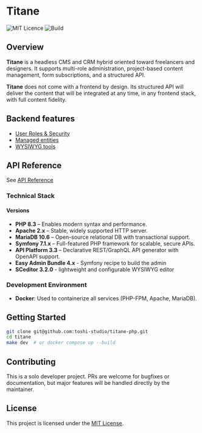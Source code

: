 # Titane

![MIT Licence](https://img.shields.io/badge/license-MIT-blue)
![Build](https://img.shields.io/github/actions/workflow/status/toshi-studio/titane/ci.yml)


## Overview

**Titane** is a headless CMS and CRM hybrid oriented toward freelancers and designers. It supports multi-role administration, project-based content management, form subscriptions, and a structured API.

**Titane** does not come with a frontend by design. Its structured API will deliver the content that will be integrated at any time, in any frontend stack, with full content fidelity.

## Backend features 

* [User Roles & Security](docs/backend/security.md)
* [Managed entities](docs/backend/crm_content_types.md)
* [WYSIWYG tools](docs/backend/wysiwyg_tools.md)

## API Reference
See [API Reference](docs/API/api_reference.md)


### Technical Stack
#### Versions
- **PHP 8.3** – Enables modern syntax and performance.
- **Apache 2.x** – Stable, widely supported HTTP server.
- **MariaDB 10.6** – Open-source relational DB with transactional support.
- **Symfony 7.1.x** – Full-featured PHP framework for scalable, secure APIs.
- **API Platform 3.3** – Declarative REST/GraphQL API generator with OpenAPI support.
- **Easy Admin Bundle 4.x** - Symfony recipe to build the admin
- **SCeditor 3.2.0** - lightweight and configurable WYSIWYG editor

### Development Environment
- **Docker**: Used to containerize all services (PHP-FPM, Apache, MariaDB).

## Getting Started
```bash
git clone git@github.com:toshi-studio/titane-php.git
cd titane
make dev  # or docker compose up --build
```

## Contributing
This is a solo developer project. PRs are welcome for bugfixes or documentation, but major features will be handled directly by the maintainer.


## License

This project is licensed under the [MIT License](LICENCE.md).

